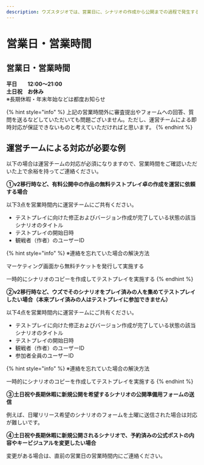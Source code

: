 ```yaml
---
description: ウズスタジオでは、営業日に、シナリオの作成から公開までの過程で発生する質問への対応、シナリオの審査、公開対応などをおこなっています。
---
```


# 営業日・営業時間

## 営業日・営業時間

**平日　　12:00～21:00**\
**土日祝　お休み**\
※長期休暇・年末年始などは都度お知らせ

{% hint style="info" %}
上記の営業時間外に審査提出やフォームへの回答、質問を送るなどしていただいても問題ございません。ただし、運営チームによる即時対応が保証できないものと考えていただければと思います。
{% endhint %}

## 運営チームによる対応が必要な例

以下の場合は運営チームの対応が必須になりますので、営業時間をご確認いただいた上で余裕を持ってご連絡ください。

**①v2移行時など、有料公開中の作品の無料テストプレイ卓の作成を運営に依頼する場合**

以下3点を営業時間内に運営チームにご共有ください。

* テストプレイに向けた修正およびバージョン作成が完了している状態の該当シナリオのタイトル
* テストプレイの開始日時
* 観戦者（作者）のユーザーID

{% hint style="info" %}
※連絡を忘れていた場合の解決方法

マーケティング画面から無料チケットを発行して実施する

一時的にシナリオのコピーを作成してテストプレイを実施する
{% endhint %}

**②v2移行時など、ウズでそのシナリオをプレイ済みの人を集めてテストプレイしたい場合（本来プレイ済みの人はテストプレイに参加できません）**

以下4点を営業時間内に運営チームにご共有ください。

* テストプレイに向けた修正およびバージョン作成が完了している状態の該当シナリオのタイトル
* テストプレイの開始日時
* 観戦者（作者）のユーザーID
* 参加者全員のユーザーID

{% hint style="info" %}
※連絡を忘れていた場合の解決方法

一時的にシナリオのコピーを作成してテストプレイを実施する
{% endhint %}

**③土日祝や長期休暇に新規公開を希望するシナリオの公開準備用フォームの送信**

例えば、日曜リリース希望のシナリオのフォームを土曜に送信された場合は対応が難しいです。

**④土日祝や長期休暇に新規公開されるシナリオで、予約済みの公式ポストの内容やキービジュアルを変更したい場合**

変更がある場合は、直前の営業日の営業時間内にご連絡ください。
